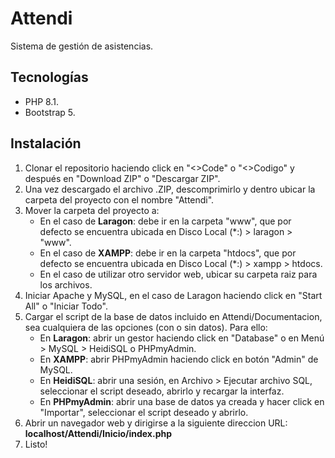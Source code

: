 # Attendi
Sistema de gestión de asistencias.

## Tecnologías
- PHP 8.1.
- Bootstrap 5.

## Instalación
1. Clonar el repositorio haciendo click en "<>Code" o "<>Codigo" y después en "Download ZIP" o "Descargar ZIP".
2. Una vez descargado el archivo .ZIP, descomprimirlo y dentro ubicar la carpeta del proyecto con el nombre "Attendi".
3. Mover la carpeta del proyecto a:
    - En el caso de **Laragon**: debe ir en la carpeta "www", que por defecto se encuentra ubicada en Disco Local (*:) > laragon > "www".
    - En el caso de **XAMPP**: debe ir en la carpeta "htdocs", que por defecto se encuentra ubicada en Disco Local (*:) > xampp > htdocs.
    - En el caso de utilizar otro servidor web, ubicar su carpeta raiz para los archivos.
4. Iniciar Apache y MySQL, en el caso de Laragon haciendo click en "Start All" o "Iniciar Todo".
5. Cargar el script de la base de datos incluido en Attendi/Documentacion, sea cualquiera de las opciones (con o sin datos). Para ello:
    - En **Laragon**: abrir un gestor haciendo click en "Database" o en Menú > MySQL > HeidiSQL o PHPmyAdmin.
    - En **XAMPP**: abrir PHPmyAdmin haciendo click en botón "Admin" de MySQL.
    - En **HeidiSQL**: abrir una sesión, en Archivo > Ejecutar archivo SQL, seleccionar el script deseado, abrirlo y recargar la interfaz.
    - En **PHPmyAdmin**: abrir una base de datos ya creada y hacer click en "Importar", seleccionar el script deseado y abrirlo.
6. Abrir un navegador web y dirigirse a la siguiente direccion URL: **localhost/Attendi/Inicio/index.php**
7. Listo!
